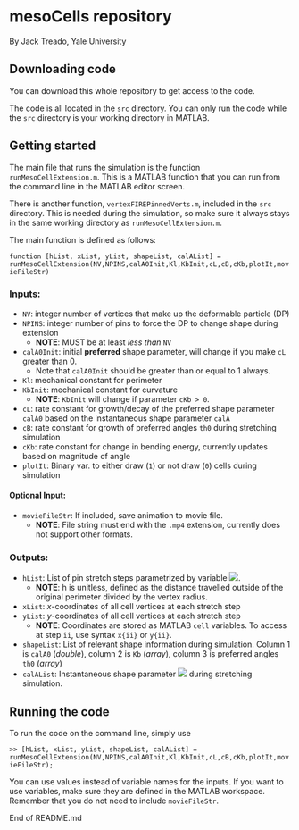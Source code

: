 # mesoCells repository
By Jack Treado, Yale University

## Downloading code

You can download this whole repository to get access to the code.

The code is all located in the `src` directory. You can only run the code while the `src` directory is your working directory in MATLAB.  

## Getting started

The main file that runs the simulation is the function `runMesoCellExtension.m`. This is a MATLAB function that you can run from the command
line in the MATLAB editor screen. 

There is another function, `vertexFIREPinnedVerts.m`, included in the `src` directory. This is needed during the simulation, so make sure it always stays in the same working directory as
`runMesoCellExtension.m`. 

The main function is defined as follows:

`function [hList, xList, yList, shapeList, calAList] = runMesoCellExtension(NV,NPINS,calA0Init,Kl,KbInit,cL,cB,cKb,plotIt,movieFileStr)`

### Inputs:
* `NV`: integer number of vertices that make up the deformable particle (DP)
* `NPINS`: integer number of pins to force the DP to change shape during extension 
	* **NOTE**: MUST be at least _less than_ `NV`
* `calA0Init`: initial **preferred** shape parameter, will change if you make `cL` greater than 0. 
	* Note that `calA0Init` should be greater than or equal to 1 always. 
* `Kl`: mechanical constant for perimeter
* `KbInit`: mechanical constant for curvature
	* **NOTE**: `KbInit` will change if parameter `cKb > 0`. 
* `cL`: rate constant for growth/decay of the preferred shape parameter `calA0` based on the instantaneous shape parameter `calA`
* `cB`: rate constant for growth of preferred angles `th0` during stretching simulation
* `cKb`: rate constant for change in bending energy, currently updates based on magnitude of angle
* `plotIt`: Binary var. to either draw (`1`) or not draw (`0`) cells during simulation

#### Optional Input:
* `movieFileStr`: If included, save animation to movie file. 
	* **NOTE**: File string must end with the `.mp4` extension, currently does not support other formats.

### Outputs:
* `hList`: List of pin stretch steps parametrized by variable <img src="https://render.githubusercontent.com/render/math?math=h">. 
	* **NOTE**: h is unitless, defined as the distance travelled outside of the original perimeter divided by the vertex radius.
* `xList`: _x_-coordinates of all cell vertices at each stretch step
* `yList`: _y_-coordinates of all cell vertices at each stretch step
	* **NOTE**: Coordinates are stored as MATLAB `cell` variables. To access at step `ii`, use syntax `x{ii}` or `y{ii}`.
* `shapeList`: List of relevant shape information during simulation. Column 1 is `calA0` (_double_), column 2 is `Kb` (_array_), column 3 is preferred angles `th0` (_array_)
* `calAList`: Instantaneous shape parameter <img src="https://render.githubusercontent.com/render/math?math=\mathcal{A} = p^2/4\pi a"> during stretching simulation.

## Running the code

To run the code on the command line, simply use

`>> [hList, xList, yList, shapeList, calAList] = runMesoCellExtension(NV,NPINS,calA0Init,Kl,KbInit,cL,cB,cKb,plotIt,movieFileStr);`

You can use values instead of variable names for the inputs. If you want to use variables, make sure they are defined in the MATLAB workspace. Remember that you do not need to include `movieFileStr`.

End of README.md
